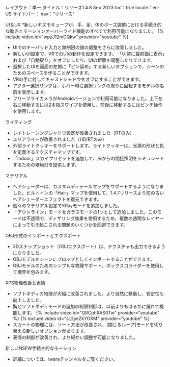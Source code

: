 レイアウト：単一
タイトル：リリース1.4.8 Sep 2023
toc：true
locale：en-US
サイドバー：
  nav："リリース"

UI＆UX
*新しいギズモキューブが、手、足、体のポーズ調整における手続き的な動きとモーションオーバーライド機能のすべてで利用可能になりました。
{% include video id="wpzJ12mDQkw" provider="youtube" %}
* UIでのキーパッド入力と無制限の値の調整をさらに改善しました。
* 新しいUI設定で、VRでのUIの動作を設定できます。 「UI常に最前面に表示」および「自動戻り」をオフにしたり、UIの距離を調整したりできます。
* 選択したUIを画面の左側に「ピン留め」する新しいオプションで、シーンのためのスペースを作ることができます。
* VRの手に対してキャストシャドウをオフにすることができます。
* アクター選択リングは、ホバー時に選択リングの周りに回転するモデルの名前を表示します。
* フリーフライカメラがAndroidバージョンで利用可能になりました。上下左右に移動するには2本指スワイプを使用し、前後に移動するにはピンチ操作を使用します。

ライティング
* レイトレーシングシャドウ設定が改善されました（RTのみ）
* エリアライトが改善されました（HD/RTのみ）
* 外部ライトクッキーをサポートします。ライトクッキーは、光源の形状と色を定義するテクスチャマップです。
* 「Indoor」スカイプリセットを追加して、床からの間接照明をシミュレートするための環境灯を提供します。

マテリアル
* ヘアシェーダーは、カスタムディテールマップをサポートするようになりました。ビルトインの「Hair」マップを使用して、1.4.7リリースより前の古いヘアシェーダーエフェクトを復元できます。
* 個々のマテリアル設定でXRayモードを追加しました。
* 「アウトライン」モードをガラスモードの1つとして追加しました。このモードは不透明で、ディザリング効果を使用するため、複数の透明なレイヤーによって引き起こされる問題のいくつかを回避できます。

OBJ形式のインポートとエクスポート
* 3Dスナップショット（OBJエクスポート）は、テクスチャも出力できるようになりました。
* OBJモデルをシーンにプロップとしてインポートすることができます。
* OBJモデルのためのシンプルな物理サポート。ボックスコライダーを使用して境界を包みます。

XPS物理改善と表情
* ソフトボディの物理が大幅に改善されました。より自然に移動し、安定性も向上しました。
* 胸とソフトボディモードの追加の制限制御は、以前よりもはるかに優れて機能します。
{% include video id="QRCphRAS0Tw" provider="youtube" %}
{% include video id="sL2yeZkYOXM" provider="youtube" %}
* スカートの物理には、ソート方法が改善され、[閉じるループ]モードを切り替える新しいオプションがあります。
* 表情の制御が改善され、より細かい調整が可能になりました。

新しいNSFW手続き的なモーション
* 詳細については、iwaraチャンネルをご覧ください。